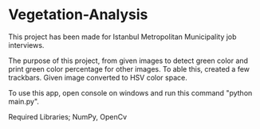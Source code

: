 # Vegetation-Analysis
This project has been made for Istanbul Metropolitan Municipality job interviews.

The purpose of this project, from given images to detect green color and print green color percentage for other images. To able this, created a few trackbars. 
Given image converted to HSV color space.

To use this app, open console on windows and run this command "python main.py".

Required Libraries;
NumPy, OpenCv
